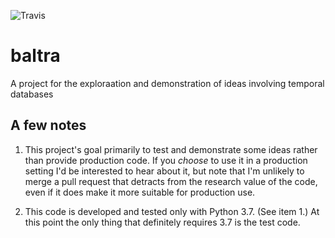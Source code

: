 ![Travis](https://api.travis-ci.org/tclark/baltra.svg?branch=master)

# baltra
A project for the exploraation and demonstration of ideas involving temporal databases

## A few notes

1. This project's goal primarily to test and demonstrate some ideas rather than provide 
production code. If you *choose* to use it in a production setting I'd be interested to hear about it,
but note that I'm unlikely to merge a pull request that detracts from the research value of the code, 
even if it does make it more suitable for production use.

2. This code is developed and tested only with Python 3.7. (See item 1.) At this point the only thing
that definitely requires 3.7 is the test code.
